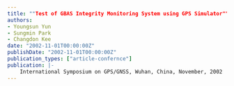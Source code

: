 ```yaml
---
title: ""Test of GBAS Integrity Monitoring System using GPS Simulator""
authors:
- Youngsun Yun
- Sungmin Park
- Changdon Kee
date: "2002-11-01T00:00:00Z"
publishDate: "2002-11-01T00:00:00Z"
publication_types: ["article-confernce"]
publication: |-
    International Symposium on GPS/GNSS, Wuhan, China, November, 2002
---
```

